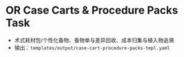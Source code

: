 # OR Case Carts & Procedure Packs Task

- 术式耗材包/个性化备物、备物单与差异回收、成本归集与植入物追溯
- 输出：`templates/output/case-cart-procedure-packs-tmpl.yaml`
